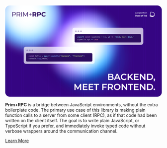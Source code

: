 [![Prim+RPC. Pictured are two very short JavaScript files: a simple function on the server-side and a call to that function on the client-side. Tagline: "Backend, meet Frontend"](./README.png)](https://prim.doseofted.me/)

**Prim+RPC** is a bridge between JavaScript environments, without the extra boilerplate code. The primary use case of
this library is making plain function calls to a server from some client (RPC), as if that code had been written on the
client itself. The goal is to write plain JavaScript, or TypeScript if you prefer, and immediately invoke typed code
without verbose wrappers around the communication channel.

[Learn More](https://prim.doseofted.me/)
